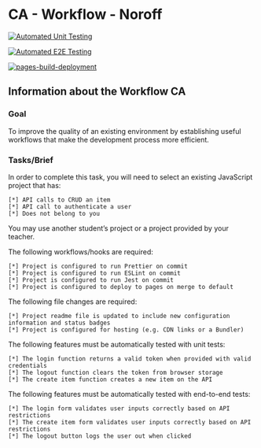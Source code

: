 # CA - Workflow - Noroff

[![Automated Unit Testing](https://github.com/pnordboj/social-media-client/actions/workflows/main.yml/badge.svg)](https://github.com/pnordboj/social-media-client/actions/workflows/main.yml)

[![Automated E2E Testing](https://github.com/pnordboj/social-media-client/actions/workflows/e2e-test.yml/badge.svg)](https://github.com/pnordboj/social-media-client/actions/workflows/e2e-test.yml)

[![pages-build-deployment](https://github.com/pnordboj/social-media-client/actions/workflows/pages/pages-build-deployment/badge.svg)](https://github.com/pnordboj/social-media-client/actions/workflows/pages/pages-build-deployment)

## Information about the Workflow CA

### Goal

To improve the quality of an existing environment by establishing useful workflows that make the development process more efficient.


### Tasks/Brief

In order to complete this task, you will need to select an existing JavaScript project that has:

    [*] API calls to CRUD an item
    [*] API call to authenticate a user
    [*] Does not belong to you

You may use another student’s project or a project provided by your teacher.

The following workflows/hooks are required:

    [*] Project is configured to run Prettier on commit
    [*] Project is configured to run ESLint on commit
    [*] Project is configured to run Jest on commit
    [*] Project is configured to deploy to pages on merge to default

The following file changes are required:

    [*] Project readme file is updated to include new configuration information and status badges
    [*] Project is configured for hosting (e.g. CDN links or a Bundler)

The following features must be automatically tested with unit tests:

    [*] The login function returns a valid token when provided with valid credentials
    [*] The logout function clears the token from browser storage
    [*] The create item function creates a new item on the API

The following features must be automatically tested with end-to-end tests:

    [*] The login form validates user inputs correctly based on API restrictions
    [*] The create item form validates user inputs correctly based on API restrictions
    [*] The logout button logs the user out when clicked


